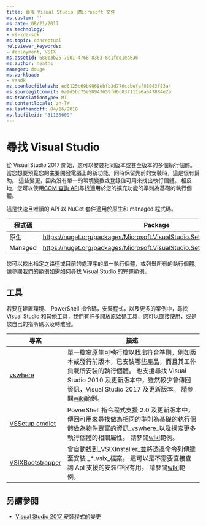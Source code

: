 ```yaml
---
title: 尋找 Visual Studio |Microsoft 文件
ms.custom: ''
ms.date: 08/21/2017
ms.technology:
- vs-ide-sdk
ms.topic: conceptual
helpviewer_keywords:
- deployment, VSIX
ms.assetid: 680c3b25-7901-4768-8363-6d1fcd1ea636
ms.author: heaths
manager: douge
ms.workload:
- vssdk
ms.openlocfilehash: ed6125c69b9068ebfb3d776ccbefaf88043f83a4
ms.sourcegitcommit: 6a9d5bd75e50947659fd6c837111a6a547884e2a
ms.translationtype: MT
ms.contentlocale: zh-TW
ms.lasthandoff: 04/16/2018
ms.locfileid: "31138609"
---
```

# <a name="locating-visual-studio"></a>尋找 Visual Studio

從 Visual Studio 2017 開始，您可以安裝相同版本或甚至版本的多個執行個體。 當您想要預覽您的主要開發電腦上的新功能，同時保留先前的安裝時，這是很有幫助。 這些變更，因為沒有單一的環境變數或登錄值可用來找出執行個體。 相反地，您可以使用[COM 查詢 API](https://msdn.microsoft.com/library/microsoft.visualstudio.setup.configuration.aspx)尋找適用於您的擴充功能的準則為基礎的執行個體。

這是快速且唯讀的 API 以 NuGet 套件適用於原生和 managed 程式碼。

| 程式碼 | Package |
| ---- | --- |
| 原生 | https://nuget.org/packages/Microsoft.VisualStudio.Setup.Configuration.Native |
| Managed | https://nuget.org/packages/Microsoft.VisualStudio.Setup.Configuration.Interop |

您可以找出指定之路徑或目前的處理序的單一執行個體，或列舉所有的執行個體。 請參閱[我們的範例](https://github.com/Microsoft/vs-setup-samples)如需如何尋找 Visual Studio 的完整範例。

## <a name="tools"></a>工具

若要在建置環境、 PowerShell 指令碼，安裝程式，以及更多的案例中，尋找 Visual Studio 和其他工具，我們有許多開放原始碼工具，您可以直接使用，或是您自己的指令碼以及轉散發。

| 專案 | 描述 |
| ------- | ----------- |
| [vswhere](https://github.com/Microsoft/vswhere) | 單一檔案原生可執行檔以找出符合準則，例如版本或發行前版本，已安裝哪些產品，而且其工作負載所安裝的執行個體。 也支援尋找 Visual Studio 2010 及更新版本中，雖然較少會傳回資訊，Visual Studio 2017 及更新版本。 請參閱[wiki](https://github.com/Microsoft/vswhere/wiki)範例。 |
| [VSSetup cmdlet](https://github.com/Microsoft/vssetup.powershell) | PowerShell 指令程式支援 2.0 及更新版本中，傳回可用來尋找做為相同的準則為基礎的執行個體做為物件豐富的資訊_vswhere_以及探索更多執行個體的相關屬性。 請參閱[wiki](https://github.com/Microsoft/vssetup.powershell/wiki)範例。 |
| [VSIXBootstrapper](https://github.com/Microsoft/vsixbootstrapper) | 會自動找到_VSIXInstaller_並將透過命令列傳遞至安裝 _*.vsix_檔案。 這可以是不需要直接查詢 Api 支援的安裝中很有用。 請參閱[wiki](https://github.com/Microsoft/vsixbootstrapper/wiki)範例。 |

## <a name="see-also"></a>另請參閱

* [Visual Studio 2017 安裝程式的變更](https://blogs.msdn.microsoft.com/heaths/2016/09/15/changes-to-visual-studio-15-setup)
